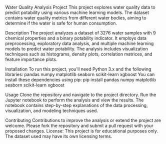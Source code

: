 Water Quality Analysis Project
This project explores water quality data to predict potability using various machine learning models. The dataset contains water quality metrics from different water bodies, aiming to determine if the water is safe for human consumption.

Description
The project analyzes a dataset of 3276 water samples with 9 chemical properties and a binary potability indicator. It employs data preprocessing, exploratory data analysis, and multiple machine learning models to predict water potability. The analysis includes visualization techniques such as histograms, density plots, correlation matrices, and feature importance plots.

Installation
To run this project, you'll need Python 3.x and the following libraries:
pandas
numpy
matplotlib
seaborn
scikit-learn
xgboost
You can install these dependencies using pip:
pip install pandas numpy matplotlib seaborn scikit-learn xgboost

Usage
Clone the repository and navigate to the project directory. Run the Jupyter notebook to perform the analysis and view the results. The notebook contains step-by-step explanations of the data processing, visualization, and modeling techniques used.

Contributing
Contributions to improve the analysis or extend the project are welcome. Please fork the repository and submit a pull request with your proposed changes.
License: This project is for educational purposes only. The dataset used may have its own licensing terms.
